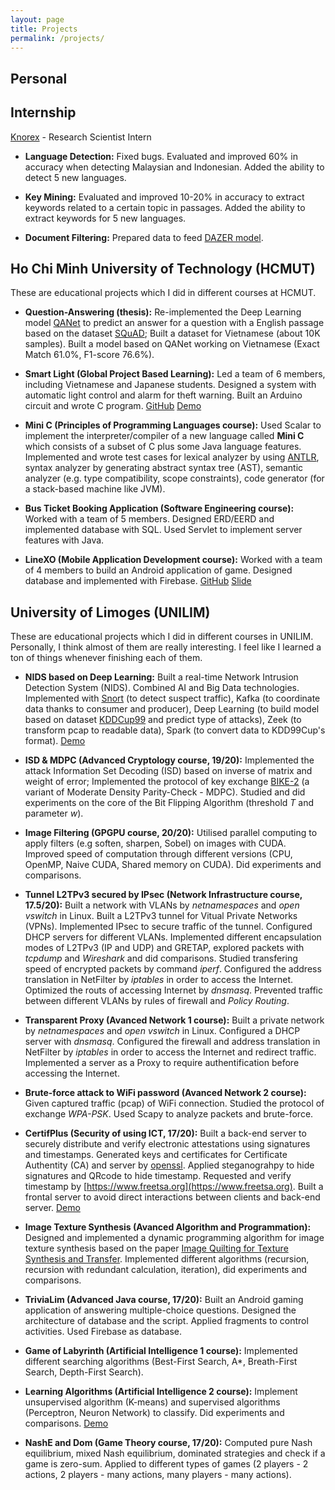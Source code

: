 ```yaml
---
layout: page
title: Projects
permalink: /projects/
---
```

## Personal

## Internship
[Knorex](https://www.knorex.com) - Research Scientist Intern
+ **Language Detection:** Fixed bugs. Evaluated and improved 60% in accuracy when detecting Malaysian and Indonesian.  Added the ability to detect 5 new languages.

+ **Key Mining:** Evaluated and improved 10-20% in accuracy to extract keywords related to a certain topic in passages. Added the ability to extract keywords for 5 new languages.

+ **Document Filtering:** Prepared data to feed [DAZER model](http://aclweb.org/anthology/P18-1214).

## Ho Chi Minh University of Technology (HCMUT)
These are educational projects which I did in different courses at HCMUT.
+ **Question-Answering (thesis):** Re-implemented the Deep Learning model [QANet](https://research.google/pubs/pub46691/) to predict an answer for a question with a English passage based on the dataset [SQuAD](https://rajpurkar.github.io/SQuAD-explorer/); Built a dataset for Vietnamese (about 10K samples). Built a model based on QANet working on Vietnamese (Exact Match 61.0%, F1-score 76.6%).

+ **Smart Light (Global Project Based Learning):** Led a team of 6 members, including Vietnamese and Japanese students.  Designed a system with automatic light control and alarm for theft warning.  Built an Arduino circuit and wrote C program. [GitHub](https://github.com/nvietsang/smart-light-project) [Demo](https://www.youtube.com/watch?v=gqi_0X2tpN4)

+ **Mini C (Principles of Programming Languages course):** Used Scalar to implement the interpreter/compiler of a new language called **Mini C** which consists of a subset of C plus some Java language features. Implemented and wrote test cases for lexical analyzer by using [ANTLR](https://www.antlr.org), syntax analyzer by generating abstract syntax tree (AST), semantic analyzer (e.g. type compatibility, scope constraints), code generator (for a stack-based machine like JVM).

+ **Bus Ticket Booking Application (Software Engineering course):** Worked with a team of 5 members. Designed ERD/EERD and implemented database with SQL. Used Servlet to implement server features with Java.

+ **LineXO (Mobile Application Development course):** Worked with a team of 4 members to build an Android application of game. Designed database and implemented with Firebase. [GitHub](https://github.com/nvietsang/linexo) [Slide](https://github.com/nvietsang/linexo/blob/master/Presentation/LineXO/LineXO.pdf)

## University of Limoges (UNILIM)
These are educational projects which I did in different courses in UNILIM. Personally, I think almost of them are really interesting. I feel like I learned a ton of things whenever finishing each of them. 

+ **NIDS based on Deep Learning:** Built a real-time Network Intrusion Detection System (NIDS). Combined AI and Big Data technologies. Implemented with [Snort](https://www.snort.org) (to detect suspect traffic), Kafka (to coordinate data thanks to consumer and producer), Deep Learning (to build model based on dataset [KDDCup99](http://kdd.ics.uci.edu/databases/kddcup99/kddcup99.html) and predict type of attacks), Zeek (to transform pcap to readable data), Spark (to convert data to KDD99Cup's format). [Demo](https://www.youtube.com/watch?v=5G5mZ2JT_jo)

+ **ISD & MDPC (Advanced Cryptology course, 19/20):** Implemented the attack Information Set Decoding (ISD) based on inverse of matrix and weight of error; Implemented the protocol of key exchange [BIKE-2](https://bikesuite.org) (a variant of Moderate Density Parity-Check - MDPC). Studied and did experiments on the core of the Bit Flipping Algorithm (threshold *T* and parameter *w*).

+ **Image Filtering (GPGPU course, 20/20):** Utilised parallel computing to apply filters (e.g soften, sharpen, Sobel) on images with CUDA. Improved speed of computation through different versions (CPU, OpenMP, Naive CUDA, Shared memory on CUDA). Did experiments and comparisons.

+ **Tunnel L2TPv3 secured by IPsec (Network Infrastructure course, 17.5/20):** Built a network with VLANs by *netnamespaces* and *open vswitch* in Linux. Built a L2TPv3 tunnel for Vitual Private Networks (VPNs). Implemented IPsec to secure traffic of the tunnel. Configured DHCP servers for different VLANs. Implemented different encapsulation modes of L2TPv3 (IP and UDP) and GRETAP, explored packets with *tcpdump* and *Wireshark* and did comparisons. Studied transfering speed of encrypted packets by command *iperf*. Configured the address translation in NetFilter by *iptables* in order to access the Internet. Optimized the routs of accessing Internet by *dnsmasq*. Prevented traffic between different VLANs by rules of firewall and *Policy Routing*.

+ **Transparent Proxy (Avanced Network 1 course):** Built a private network by *netnamespaces* and *open vswitch* in Linux. Configured a DHCP server with *dnsmasq*. Configured the firewall and address translation in NetFilter by *iptables* in order to access the Internet and redirect traffic. Implemented a server as a Proxy to require authentification before accessing the Internet.

+ **Brute-force attack to WiFi password (Avanced Network 2 course):** Given captured traffic (pcap) of WiFi connection. Studied the protocol of exchange *WPA-PSK*. Used Scapy to analyze packets and brute-force. 

+ **CertifPlus (Security of using ICT, 17/20):** Built a back-end server to securely distribute and verify electronic attestations using signatures and timestamps. Generated keys and certificates for Certificate Authentity (CA) and server by [openssl](https://www.openssl.org). Applied steganograhpy to hide signatures and QRcode to hide timestamp. Requested and verify timestamp by [https://www.freetsa.org](https://www.freetsa.org). Built a frontal server to avoid direct interactions between clients and back-end server. [Demo](https://youtu.be/_Zw2cijWcmE)

+ **Image Texture Synthesis (Avanced Algorithm and Programmation):** Designed and implemented a dynamic programming algorithm for image texture synthesis based on the paper [Image Quilting for Texture Synthesis and Transfer](https://people.eecs.berkeley.edu/~efros/research/quilting.html). Implemented different algorithms (recursion, recursion with redundant calculation, iteration), did experiments and comparisons.

+ **TriviaLim (Advanced Java course, 17/20):** Built an Android gaming application of answering multiple-choice questions. Designed the architecture of database and the script. Applied fragments to control activities. Used Firebase as database.

+ **Game of Labyrinth (Artificial Intelligence 1 course):**
Implemented different searching algorithms (Best-First Search, A*, Breath-First Search, Depth-First Search).
+ **Learning Algorithms (Artificial Intelligence 2 course):** Implement unsupervised algorithm (K-means) and supervised algorithms (Perceptron, Neuron Network) to classify. Did experiments and comparisons. [Demo](https://youtu.be/GNThQGsgZD4)

+ **NashE and Dom (Game Theory course, 17/20):** Computed pure Nash equilibrium, mixed Nash equilibrium, dominated strategies and check if a game is zero-sum. Applied to different types of games (2 players - 2 actions, 2 players - many actions, many players - many actions).


